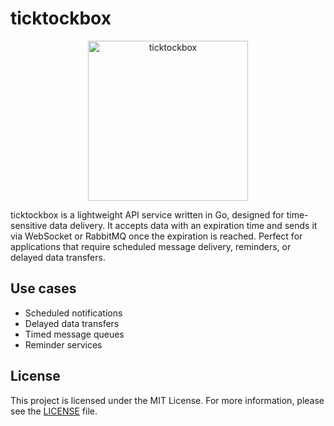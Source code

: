 # ticktockbox

<div align="center">
  <img src="https://ucb74ee65c62f925367ee1d00913.previews.dropboxusercontent.com/p/thumb/ACeBRNHA8LdNLqEBJm4nIgvL291oMEsGJ8Ap9JDXJ06SBfB5HDlgFN2D3jLqZlZxVTATfugIa2K5afYaQaLblrmYBphOEjvPDWSdQXgsSVkFIshkEPFX12Q1koQbU9LzziD94lXVQ2mBpAccWVJcEZTiknNPvRigUreGoLNpi5BJJieS_R3oOipj2WkaEjpMhQHSVndwt07c7We2tuo3TvO_UaHwhA3MW_7jacP2HCqNnzp26cDRgw-Am6tXBpSwR87P96PwZGneqSal9_ryAqQ7rk4Ufnp9U7k8SMFuf1Zzs2z7yhbiZ5Y4eIwxKeYlnPgClQ5mHrxa_i9zgNV0NZaX2Pr0htAnYd1lOvjviH2Fx93_7rtmPn6XnWyEmth3e88/p.png?is_prewarmed=true" alt="ticktockbox" width="256"/>
</div>


ticktockbox is a lightweight API service written in Go, designed for time-sensitive data delivery.
It accepts data with an expiration time and sends it via WebSocket or RabbitMQ once the expiration is reached.
Perfect for applications that require scheduled message delivery, reminders, or delayed data transfers.

## Use cases

* Scheduled notifications
* Delayed data transfers
* Timed message queues
* Reminder services

## License

This project is licensed under the MIT License. For more information, please see the [LICENSE](LICENSE) file.


